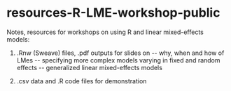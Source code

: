 # resources-R-LME-workshop-public

Notes, resources for workshops on using R and linear mixed-effects models:

1. .Rnw (Sweave) files, .pdf outputs for slides on 
-- why, when and how of LMes
-- specifying more complex models varying in fixed and random effects
-- generalized linear mixed-effects models

2. .csv data and .R code files for demonstration

